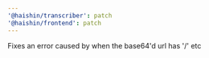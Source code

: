 ```yaml
---
'@haishin/transcriber': patch
'@haishin/frontend': patch
---
```


Fixes an error caused by when the base64'd url has '/' etc
